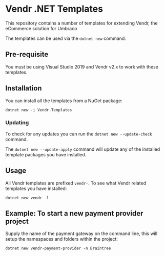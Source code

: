 ﻿# Vendr .NET Templates

This repository contains a number of templates for extending Vendr, the eCommerce solution for Umbraco 

The templates can be used via the `dotnet new` command.

## Pre-requisite
You must be using Visual Studio 2019 and Vendr v2.x to work with these templates.


## Installation 
You can install all the templates from a NuGet package:

```
dotnet new -i Vendr.Templates
```

### Updating
To check for any updates you can run the `dotnet new --update-check` command. 

The `dotnet new --update-apply` command will update any of the installed template packages you have installed.

## Usage
All Vendr templates are prefixed `vendr-`. To see what Vendr related templates you have installed: 

```
dotnet new vendr -l
```

## Example: To start a new payment provider project

Supply the name of the payment gateway on the command line, this will setup the namespaces and folders within the project:

```
dotnet new vendr-payment-provider -n Braintree
```